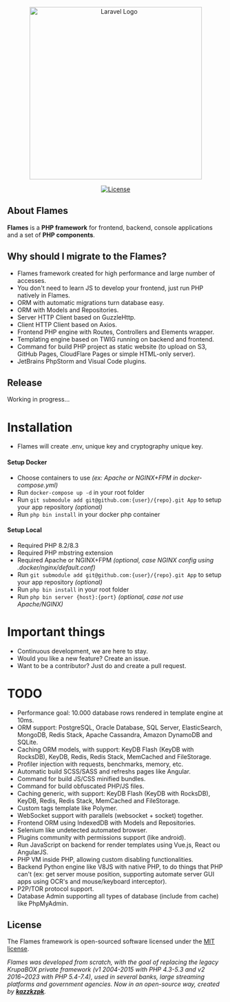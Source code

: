 <p align="center"><a href="https://flamesphp.com" target="_blank"><img src="https://i.ibb.co/5LBsG09/flames.png" width="400" alt="Laravel Logo"></a></p>

<p align="center">
<a href="https://opensource.org/licenses/MIT"><img src="https://img.shields.io/packagist/l/laravel/framework" alt="License"></a>
</p>

## About Flames

**Flames** is a **PHP framework** for frontend, backend, console applications and a set
of **PHP components**.

## Why should I migrate to the Flames?

* Flames framework created for high performance and large number of accesses.
* You don't need to learn JS to develop your frontend, just run PHP natively in Flames.
* ORM with automatic migrations turn database easy.
* ORM with Models and Repositories.
* Server HTTP Client based on GuzzleHttp.
* Client HTTP Client based on Axios.
* Frontend PHP engine with Routes, Controllers and Elements wrapper.
* Templating engine based on TWIG running on backend and frontend.
* Command for build PHP project as static website (to upload on S3, GitHub Pages, CloudFlare Pages or simple HTML-only server).
* JetBrains PhpStorm and Visual Code plugins.

## Release

Working in progress...

# Installation

* Flames will create .env, unique key and cryptography unique key.

#### Setup Docker
* Choose containers to use *(ex: Apache or NGINX+FPM in docker-compose.yml)*
* Run `docker-compose up -d` in your root folder
* Run `git submodule add git@github.com:{user}/{repo}.git App` to setup your app repository *(optional)*
* Run `php bin install` in your docker php container

#### Setup Local
* Required PHP 8.2/8.3
* Required PHP mbstring extension
* Required Apache or NGINX+FPM *(optional, case NGINX config using .docker/nginx/default.conf)*
* Run `git submodule add git@github.com:{user}/{repo}.git App` to setup your app repository *(optional)*
* Run `php bin install` in your root folder
* Run `php bin server {host}:{port}` *(optional, case not use Apache/NGINX)*


# Important things
* Continuous development, we are here to stay.
* Would you like a new feature? Create an issue.
* Want to be a contributor? Just do and create a pull request.

# TODO
* Performance goal: 10.000 database rows rendered in template engine at 10ms.
* ORM support: PostgreSQL, Oracle Database, SQL Server, ElasticSearch, MongoDB, Redis Stack, Apache Cassandra, Amazon DynamoDB and SQLite.
* Caching ORM models, with support: KeyDB Flash (KeyDB with RocksDB), KeyDB, Redis, Redis Stack, MemCached and FileStorage.
* Profiler injection with requests, benchmarks, memory, etc.
* Automatic build SCSS/SASS and refreshs pages like Angular.
* Command for build JS/CSS minified bundles.
* Command for build obfuscated PHP/JS files.
* Caching generic, with support: KeyDB Flash (KeyDB with RocksDB), KeyDB, Redis, Redis Stack, MemCached and FileStorage.
* Custom tags template like Polymer.
* WebSocket support with parallels (websocket + socket) together.
* Frontend ORM using IndexedDB with Models and Repositories.
* Selenium like undetected automated browser.
* Plugins community with permissions support (like android).
* Run JavaScript on backend for render templates using Vue.js, React ou AngularJS.
* PHP VM inside PHP, allowing custom disabling functionalities.
* Backend Python engine like V8JS  with native PHP, to do things that PHP can't (ex: get server mouse position, supporting automate server GUI apps using OCR's and mouse/keyboard interceptor).
* P2P/TOR protocol support.
* Database Admin supporting all types of database (include from cache) like PhpMyAdmin.

## License

The Flames framework is open-sourced software licensed under the [MIT license](https://opensource.org/licenses/MIT).


*Flames was developed from scratch, with the goal of replacing the legacy KrupaBOX private framework (v1 2004-2015 with PHP 4.3-5.3 and v2 2016~2023 with PHP 5.4-7.4), used in several banks, large streaming platforms and government agencies. Now in an open-source way, created by **[kazzkzpk](https://github.com/kazzkzpk)**.*
